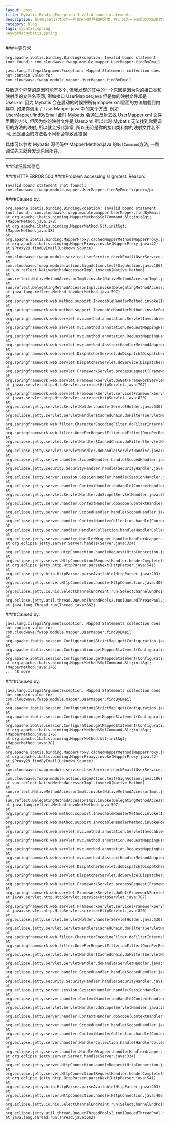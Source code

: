 ```yaml
---
layout: post
title: Mybatis BindingException Invalid bound statement.
description: 使用mybatis时因为一些命名问题导致的异常，在此记录一下原因以及简单的分析.
category: blog
tags: mybatis,spring
keywords:mybatis,spring
---
```


###主要异常

	org.apache.ibatis.binding.BindingException: Invalid bound statement (not found): com.cloudwave.fwapp.module.mapper.UserMapper.findByEmail

	java.lang.IllegalArgumentException: Mapped Statements collection does not contain value for com.cloudwave.fwapp.module.mapper.UserMapper.findByEmail

导致这个异常的原因可能有多个, 但我发现的其中的一个原因是因为你的接口类和映射类的文件名不同, 例如接口 UserMapper.java 但是你的映射文件却是 User.xml 因为 Mybatis 会在启动的时候把所有mapper.xml里面的方法加载到内存中, 如果你调用了 UserMapper.java 中的某个方法, 例如 UserMapper.findByEmail 此时 Mybatis 会通过反射去找 UserMapper.xml 文件里面的方法, 但因为你的映射文件是 User.xml 所以此时 Mybatis 无法找到你要调用的方法的映射, 所以就会报此异常, 所以无论是你的接口类和你的映射文件名不同, 还是里面的方法名不同都会导致此错误.

具体可以参考 Mybatis 源代码中 MapperMethod.java 的`SqlCommand`方法, 一路调试先去就会发现原因所在. 


----------

###详细异常信息


####HTTP ERROR 500
####Problem accessing /sign/test. Reason:

	Invalid bound statement (not found): com.cloudwave.fwapp.module.mapper.UserMapper.findByEmail</pre></p>

####Caused by:

	org.apache.ibatis.binding.BindingException: Invalid bound statement (not found): com.cloudwave.fwapp.module.mapper.UserMapper.findByEmail
	at org.apache.ibatis.binding.MapperMethod$SqlCommand.&lt;init&gt;(MapperMethod.java:178)
	at org.apache.ibatis.binding.MapperMethod.&lt;init&gt;(MapperMethod.java:38)
	at org.apache.ibatis.binding.MapperProxy.cachedMapperMethod(MapperProxy.java:49)
	at org.apache.ibatis.binding.MapperProxy.invoke(MapperProxy.java:42)
	at $Proxy29.findByEmail(Unknown Source)
	at com.cloudwave.fwapp.module.service.UserService.checkEmail(UserService.java:39)
	at com.cloudwave.fwapp.module.action.SignAction.test(SignAction.java:106)
	at sun.reflect.NativeMethodAccessorImpl.invoke0(Native Method)
	at sun.reflect.NativeMethodAccessorImpl.invoke(NativeMethodAccessorImpl.java:39)
	at sun.reflect.DelegatingMethodAccessorImpl.invoke(DelegatingMethodAccessorImpl.java:25)
	at java.lang.reflect.Method.invoke(Method.java:597)
	at org.springframework.web.method.support.InvocableHandlerMethod.invoke(InvocableHandlerMethod.java:219)
	at org.springframework.web.method.support.InvocableHandlerMethod.invokeForRequest(InvocableHandlerMethod.java:132)
	at org.springframework.web.servlet.mvc.method.annotation.ServletInvocableHandlerMethod.invokeAndHandle(ServletInvocableHandlerMethod.java:104)
	at org.springframework.web.servlet.mvc.method.annotation.RequestMappingHandlerAdapter.invokeHandleMethod(RequestMappingHandlerAdapter.java:745)
	at org.springframework.web.servlet.mvc.method.annotation.RequestMappingHandlerAdapter.handleInternal(RequestMappingHandlerAdapter.java:686)
	at org.springframework.web.servlet.mvc.method.AbstractHandlerMethodAdapter.handle(AbstractHandlerMethodAdapter.java:80)
	at org.springframework.web.servlet.DispatcherServlet.doDispatch(DispatcherServlet.java:925)
	at org.springframework.web.servlet.DispatcherServlet.doService(DispatcherServlet.java:856)
	at org.springframework.web.servlet.FrameworkServlet.processRequest(FrameworkServlet.java:936)
	at org.springframework.web.servlet.FrameworkServlet.doGet(FrameworkServlet.java:827)
	at javax.servlet.http.HttpServlet.service(HttpServlet.java:707)
	at org.springframework.web.servlet.FrameworkServlet.service(FrameworkServlet.java:812)
	at javax.servlet.http.HttpServlet.service(HttpServlet.java:820)
	at org.eclipse.jetty.servlet.ServletHolder.handle(ServletHolder.java:530)
	at org.eclipse.jetty.servlet.ServletHandler$CachedChain.doFilter(ServletHandler.java:1216)
	at org.springframework.web.filter.CharacterEncodingFilter.doFilterInternal(CharacterEncodingFilter.java:88)
	at org.springframework.web.filter.OncePerRequestFilter.doFilter(OncePerRequestFilter.java:107)
	at org.eclipse.jetty.servlet.ServletHandler$CachedChain.doFilter(ServletHandler.java:1187)
	at org.eclipse.jetty.servlet.ServletHandler.doHandle(ServletHandler.java:425)
	at org.eclipse.jetty.server.handler.ScopedHandler.handle(ScopedHandler.java:119)
	at org.eclipse.jetty.security.SecurityHandler.handle(SecurityHandler.java:494)
	at org.eclipse.jetty.server.session.SessionHandler.handle(SessionHandler.java:182)
	at org.eclipse.jetty.server.handler.ContextHandler.doHandle(ContextHandler.java:933)
	at org.eclipse.jetty.servlet.ServletHandler.doScope(ServletHandler.java:362)
	at org.eclipse.jetty.server.handler.ContextHandler.doScope(ContextHandler.java:867)
	at org.eclipse.jetty.server.handler.ScopedHandler.handle(ScopedHandler.java:117)
	at org.eclipse.jetty.server.handler.ContextHandlerCollection.handle(ContextHandlerCollection.java:245)
	at org.eclipse.jetty.server.handler.HandlerCollection.handle(HandlerCollection.java:126)
	at org.eclipse.jetty.server.handler.HandlerWrapper.handle(HandlerWrapper.java:113)
	at org.eclipse.jetty.server.Server.handle(Server.java:334)
	at org.eclipse.jetty.server.HttpConnection.handleRequest(HttpConnection.java:559)
	at org.eclipse.jetty.server.HttpConnection$RequestHandler.headerComplete(HttpConnection.java:992)
	at org.eclipse.jetty.http.HttpParser.parseNext(HttpParser.java:541)
	at org.eclipse.jetty.http.HttpParser.parseAvailable(HttpParser.java:203)
	at org.eclipse.jetty.server.HttpConnection.handle(HttpConnection.java:406)
	at org.eclipse.jetty.io.nio.SelectChannelEndPoint.run(SelectChannelEndPoint.java:462)
	at org.eclipse.jetty.util.thread.QueuedThreadPool$2.run(QueuedThreadPool.java:436)
	at java.lang.Thread.run(Thread.java:662)

####Caused by: 

	java.lang.IllegalArgumentException: Mapped Statements collection does not contain value for com.cloudwave.fwapp.module.mapper.UserMapper.findByEmail
	at org.apache.ibatis.session.Configuration$StrictMap.get(Configuration.java:775)
	at org.apache.ibatis.session.Configuration.getMappedStatement(Configuration.java:615)
	at org.apache.ibatis.session.Configuration.getMappedStatement(Configuration.java:608)
	at org.apache.ibatis.binding.MapperMethod$SqlCommand.&lt;init&gt;(MapperMethod.java:176)
	... 48 more

####Caused by:

	java.lang.IllegalArgumentException: Mapped Statements collection does not contain value for com.cloudwave.fwapp.module.mapper.UserMapper.findByEmail
	at org.apache.ibatis.session.Configuration$StrictMap.get(Configuration.java:775)
	at org.apache.ibatis.session.Configuration.getMappedStatement(Configuration.java:615)
	at org.apache.ibatis.session.Configuration.getMappedStatement(Configuration.java:608)
	at org.apache.ibatis.binding.MapperMethod$SqlCommand.&lt;init&gt;(MapperMethod.java:176)
	at org.apache.ibatis.binding.MapperMethod.&lt;init&gt;(MapperMethod.java:38)
	at org.apache.ibatis.binding.MapperProxy.cachedMapperMethod(MapperProxy.java:49)
	at org.apache.ibatis.binding.MapperProxy.invoke(MapperProxy.java:42)
	at $Proxy29.findByEmail(Unknown Source)
	at com.cloudwave.fwapp.module.service.UserService.checkEmail(UserService.java:39)
	at com.cloudwave.fwapp.module.action.SignAction.test(SignAction.java:106)
	at sun.reflect.NativeMethodAccessorImpl.invoke0(Native Method)
	at sun.reflect.NativeMethodAccessorImpl.invoke(NativeMethodAccessorImpl.java:39)
	at sun.reflect.DelegatingMethodAccessorImpl.invoke(DelegatingMethodAccessorImpl.java:25)
	at java.lang.reflect.Method.invoke(Method.java:597)
	at org.springframework.web.method.support.InvocableHandlerMethod.invoke(InvocableHandlerMethod.java:219)
	at org.springframework.web.method.support.InvocableHandlerMethod.invokeForRequest(InvocableHandlerMethod.java:132)
	at org.springframework.web.servlet.mvc.method.annotation.ServletInvocableHandlerMethod.invokeAndHandle(ServletInvocableHandlerMethod.java:104)
	at org.springframework.web.servlet.mvc.method.annotation.RequestMappingHandlerAdapter.invokeHandleMethod(RequestMappingHandlerAdapter.java:745)
	at org.springframework.web.servlet.mvc.method.annotation.RequestMappingHandlerAdapter.handleInternal(RequestMappingHandlerAdapter.java:686)
	at org.springframework.web.servlet.mvc.method.AbstractHandlerMethodAdapter.handle(AbstractHandlerMethodAdapter.java:80)
	at org.springframework.web.servlet.DispatcherServlet.doDispatch(DispatcherServlet.java:925)
	at org.springframework.web.servlet.DispatcherServlet.doService(DispatcherServlet.java:856)
	at org.springframework.web.servlet.FrameworkServlet.processRequest(FrameworkServlet.java:936)
	at org.springframework.web.servlet.FrameworkServlet.doGet(FrameworkServlet.java:827)
	at javax.servlet.http.HttpServlet.service(HttpServlet.java:707)
	at org.springframework.web.servlet.FrameworkServlet.service(FrameworkServlet.java:812)
	at javax.servlet.http.HttpServlet.service(HttpServlet.java:820)
	at org.eclipse.jetty.servlet.ServletHolder.handle(ServletHolder.java:530)
	at org.eclipse.jetty.servlet.ServletHandler$CachedChain.doFilter(ServletHandler.java:1216)
	at org.springframework.web.filter.CharacterEncodingFilter.doFilterInternal(CharacterEncodingFilter.java:88)
	at org.springframework.web.filter.OncePerRequestFilter.doFilter(OncePerRequestFilter.java:107)
	at org.eclipse.jetty.servlet.ServletHandler$CachedChain.doFilter(ServletHandler.java:1187)
	at org.eclipse.jetty.servlet.ServletHandler.doHandle(ServletHandler.java:425)
	at org.eclipse.jetty.server.handler.ScopedHandler.handle(ScopedHandler.java:119)
	at org.eclipse.jetty.security.SecurityHandler.handle(SecurityHandler.java:494)
	at org.eclipse.jetty.server.session.SessionHandler.handle(SessionHandler.java:182)
	at org.eclipse.jetty.server.handler.ContextHandler.doHandle(ContextHandler.java:933)
	at org.eclipse.jetty.servlet.ServletHandler.doScope(ServletHandler.java:362)
	at org.eclipse.jetty.server.handler.ContextHandler.doScope(ContextHandler.java:867)
	at org.eclipse.jetty.server.handler.ScopedHandler.handle(ScopedHandler.java:117)
	at org.eclipse.jetty.server.handler.ContextHandlerCollection.handle(ContextHandlerCollection.java:245)
	at org.eclipse.jetty.server.handler.HandlerCollection.handle(HandlerCollection.java:126)
	at org.eclipse.jetty.server.handler.HandlerWrapper.handle(HandlerWrapper.java:113)
	at org.eclipse.jetty.server.Server.handle(Server.java:334)
	at org.eclipse.jetty.server.HttpConnection.handleRequest(HttpConnection.java:559)
	at org.eclipse.jetty.server.HttpConnection$RequestHandler.headerComplete(HttpConnection.java:992)
	at org.eclipse.jetty.http.HttpParser.parseNext(HttpParser.java:541)
	at org.eclipse.jetty.http.HttpParser.parseAvailable(HttpParser.java:203)
	at org.eclipse.jetty.server.HttpConnection.handle(HttpConnection.java:406)
	at org.eclipse.jetty.io.nio.SelectChannelEndPoint.run(SelectChannelEndPoint.java:462)
	at org.eclipse.jetty.util.thread.QueuedThreadPool$2.run(QueuedThreadPool.java:436)
	at java.lang.Thread.run(Thread.java:662)

